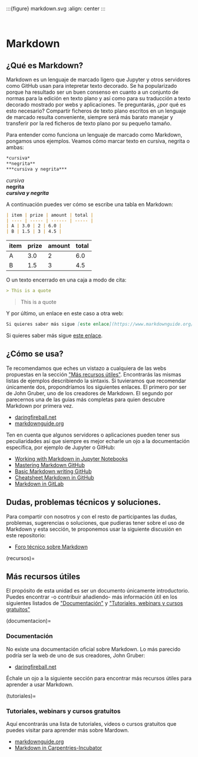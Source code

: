 
:::{figure} markdown.svg
:align: center
:::

<br>

# Markdown

## ¿Qué es Markdown?

Markdown es un lenguaje de marcado ligero que Jupyter y otros servidores como GitHub
usan para intepretar texto decorado. Se ha popularizado porque ha resultado ser
un buen consenso en cuanto a un conjunto de normas para la edición en texto plano y
así como para su traducción a texto decorado mostrado por webs y aplicaciones.
Te preguntarás, ¿por qué es esto necesario? Compartir ficheros de texto plano
escritos en un lenguaje de marcado resulta conveniente, siempre será más barato
manejar y transferir por la red ficheros de texto plano por su pequeño tamaño.

Para entender como funciona un lenguaje de marcado como Markdown, pongamos unos
ejemplos. Veamos cómo marcar texto en cursiva, negrita o ambas:

```markdown
*cursiva*
**negrita**
***cursiva y negrita***
```

*cursiva*     
**negrita**    
***cursiva y negrita***    

A continuación puedes ver cómo se escribe una tabla en Markdown:

```markdown
| item | prize | amount | total |
| ---- | ----- | ------ | ----- |
| A | 3.0 | 2 | 6.0 |
| B | 1.5 | 3 | 4.5 |
```

| item | prize | amount | total |
| ---- | ----- | ------ | ----- |
| A | 3.0 | 2 | 6.0 |
| B | 1.5 | 3 | 4.5 |

O un texto encerrado en una caja a modo de cita:

```markdown
> This is a quote
```

> This is a quote

Y por último, un enlace en este caso a otra web:

```markdown
Si quieres saber más sigue [este enlace](https://www.markdownguide.org/getting-started/).
```

Si quieres saber más sigue [este enlace](https://www.markdownguide.org/getting-started/).

## ¿Cómo se usa?

Te recomendamos que eches un vistazo a cualquiera de las webs propuestas en la
sección ["Más recursos útiles"](recursos). Encontrarás las mismas listas de
ejemplos describiendo la sintaxis. Si tuvieramos que recomendar únicamente dos,
propondríamos los siguientes enlaces. El primero por ser de John Gruber, uno de
los creadores de Markdown. El segundo por parecernos una de las guias más
completas para quien descubre Markdown por primera vez.
 
- [daringfireball.net][daringfireball]
- [markdownguide.org][markdownguide.org]

Ten en cuenta que algunos servidores o aplicaciones pueden tener sus
peculiaridades así que siempre es mejor echarle un ojo a la documentación
específica, por ejemplo de Jupyter o GitHub:

- [Working with Markdown in Jupyter Notebooks][markdown_jupyter]
- [Mastering Markdown GitHub][mastering_markdown_github]
- [Basic Markdown writing GitHub][basic_markdown_github]
- [Cheatsheet Markdown in GitHub][cheatsheed_markdown_github]
- [Markdown in GitLab][markdown_gitlab]

## Dudas, problemas técnicos y soluciones.

Para compartir con nosotros y con el resto de participantes las dudas,
problemas, sugerencias o soluciones, que pudieras tener sobre el uso de
Markdown y esta sección, te proponemos usar la siguiente discusión en este
repositorio:

- [Foro técnico sobre Markdown][discusion]

(recursos)=
## Más recursos útiles

El propósito de esta unidad es ser un documento únicamente introductorio.
Puedes encontrar -o contribuir añadiendo- más información útil en los
siguientes listados de ["Documentación"](documentacion) y ["Tutoriales, webinars
y cursos gratuitos"](tutoriales)

(documentacion)=
### Documentación

No existe una documentación oficial sobre Markdown. Lo más parecido podría ser
la web de uno de sus creadores, John Gruber:

- [daringfireball.net][daringfireball]

Échale un ojo a la siguiente sección para encontrar más recursos útiles para
aprender a usar Markdown.

(tutoriales)=
### Tutoriales, webinars y cursos gratuitos <a class="anchor" id="tutoriales"></a>

Aquí encontrarás una lista de tutoriales, videos o cursos gratuitos que puedes
visitar para aprender más sobre Mardown.

- [markdownguide.org][markdownguide.org]
- [Markdown in Carpentries-Incubator][carpentries-incubator]

[daringfireball]: https://daringfireball.net/projects/markdown
[markdownguide.org]: https://www.markdownguide.org/basic-syntax/  
[markdown_jupyter]: https://jupyter-notebook.readthedocs.io/en/stable/examples/Notebook/Working%20With%20Markdown%20Cells.html    
[mastering_markdown_github]: https://www.markdownguide.org/
[basic_markdown_github]: https://help.github.com/articles/basic-writing-and-formatting-syntax/    
[cheatsheed_markdown_github]: https://github.com/adam-p/markdown-here/wiki/Markdown-Cheatsheet       
[discusion]: https://github.com/uibcdf/Taller-Linux/discussions/14
[markdown_gitlab]: https://about.gitlab.com/handbook/markdown-guide/
[carpentries-incubator]: https://carpentries-incubator.github.io/markdown-intro/

